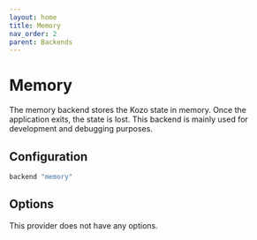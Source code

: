 ```yaml
---
layout: home
title: Memory
nav_order: 2
parent: Backends
---
```


# Memory

The memory backend stores the Kozo state in memory.
Once the application exits, the state is lost.
This backend is mainly used for development and debugging purposes.

## Configuration

```ruby
backend "memory"
```

## Options

This provider does not have any options.
